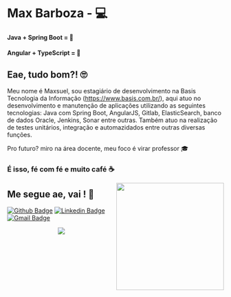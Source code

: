 # Max Barboza - 💻 

#### Java + Spring Boot = 💚
#### Angular + TypeScript = 💜

## Eae, tudo bom?!  🙄

Meu nome é Maxsuel, sou estagiário de desenvolvimento na Basis Tecnologia da Informação (https://www.basis.com.br/), aqui atuo no desenvolvimento e manutenção de aplicações utilizando as seguintes tecnologias: Java com Spring Boot, AngularJS, Gitlab, ElasticSearch, banco de dados Oracle, Jenkins, Sonar entre outras. Também atuo na realização de testes unitários, integração e automazidados entre outras diversas funções.

Pro futuro? miro na área docente, meu foco é virar professor 🎓 

### É isso, fé com fé e muito café ☕️

<img align="right" width="250" height="250" src="https://user-images.githubusercontent.com/57039079/68556083-b2038700-0428-11ea-8add-e9abd09f6b23.gif">


## Me segue ae, vai ! 🥺
[![Github Badge](https://img.shields.io/badge/-Github-000?style=flat-square&logo=Github&logoColor=white&link=link_do_seu_perfil_no_github)](https://github.com/maxbarboz/maxbarboz)
[![Linkedin Badge](https://img.shields.io/badge/-LinkedIn-blue?style=flat-square&logo=Linkedin&logoColor=white&link=https://www.linkedin.com/in/maxsuel-barboza-659335189/)](https://www.linkedin.com/in/maxsuel-barboza-659335189/)
[![Gmail Badge](https://img.shields.io/badge/-Gmail-c14438?style=flat-square&logo=Gmail&logoColor=white&link=mailto:maxsuelstorch@gmail.com)](mailto:maxsuelstorch@gmail.com)

<p align="center"> 
 <a><img src="https://github-readme-stats.vercel.app/api?username=maxbarboz&show_icons=true&theme=graywhite" /></a>
</p> 
